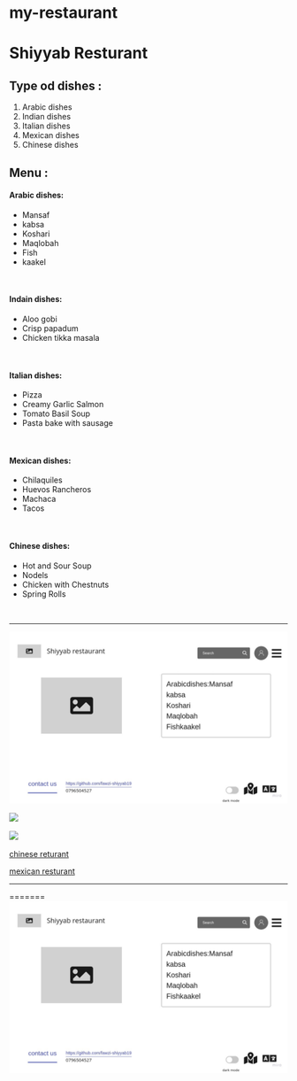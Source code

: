 # my-restaurant

# Shiyyab Resturant

## Type od dishes :
1. Arabic dishes
2. Indian dishes
3. Italian dishes
4. Mexican dishes
5. Chinese dishes


## Menu :
#### Arabic dishes:
- Mansaf
- kabsa 
- Koshari
- Maqlobah
- Fish
- kaakel
<br>

#### Indain dishes:
- Aloo gobi
- Crisp papadum
- Chicken tikka masala
<br>

#### Italian dishes:
- Pizza
- Creamy Garlic Salmon
- Tomato Basil Soup
- Pasta bake with sausage
<br>

#### Mexican dishes:
- Chilaquiles
- Huevos Rancheros
- Machaca 
- Tacos
<br>

#### Chinese dishes:
- Hot and Sour Soup
- Nodels
- Chicken with Chestnuts
- Spring Rolls
<br>

---


![](wireframe.jpg)

![](https://thumbs.dreamstime.com/b/arabian-cuisine-traditional-food-menu-vector-eastern-dishes-lamb-skewers-baked-chicken-biriyani-kunafa-stuffed-potatoes-130149893.jpg)

![](https://www.musthavemenus.com/imageservice/images/img/13/categories/Browse-Banner-Menus-Indian.jpg)

[chinese returant](https://www.tripadvisor.com/Restaurant_Review-g293986-d4598340-Reviews-Ren_Chai-Amman_Amman_Governorate.html)

[mexican resturant](https://web.facebook.com/Loletaa-Mexican-Corn-101068991768197/?_rdc=1&_rdr)


---

=======
![](wireframe.jpg)

